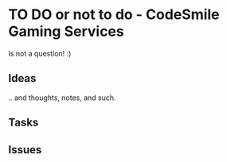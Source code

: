﻿# TO DO or not to do - CodeSmile Gaming Services
Is not a question! :)

## Ideas 
.. and thoughts, notes, and such. 

## Tasks

## Issues

